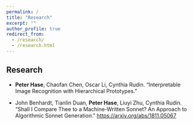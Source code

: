 ```yaml
---
permalink: /
title: "Research"
excerpt: ""
author_profile: true
redirect_from: 
  - /research/
  - /research.html
---
```


## Research

* **Peter Hase**, Chaofan Chen, Oscar Li, Cynthia Rudin. “Interpretable Image Recognition with Hierarchical Prototypes.”

* John Benhardt, Tianlin Duan, **Peter Hase**, Liuyi Zhu, Cynthia Rudin. “Shall I Compare Thee to a Machine-Written Sonnet? An Approach to Algorithmic Sonnet Generation.” https://arxiv.org/abs/1811.05067



